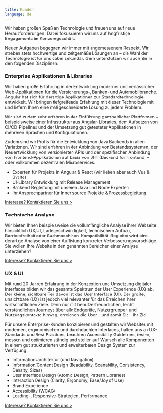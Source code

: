```yaml
---
title: Kunden
language: de
---
```


Wir haben großen Spaß an Technologie und freuen uns auf neue Herausforderungen. Dabei fokussieren wir uns auf
langfristige Engagements im Konzerngeschäft.

Neuen Aufgaben begegnen wir immer mit angemessenem Respekt. Wir streben stets hochwertige und zeitgemäße Lösungen an –
die Wahl der Technologie ist für uns dabei sekundär. Gern unterstützen wir auch Sie in den folgenden Disziplinen:

### Enterprise Applikationen & Libraries

Wir haben große Erfahrung in der Entwicklung moderner und verlässlicher Web-Applikationen für die Versicherungs-,
Banken- und Automobilbranche. Angular hat sich für derartige Applikationen zur Standardtechnologie entwickelt. Wir
bringen tiefgreifende Erfahrung mit dieser Technologie mit und liefern Ihnen eine maßgeschneiderte Lösung zu jedem
Problem.

Wir sind zudem sehr erfahren in der Einführung ganzheitlicher Plattformen – beispielsweise einer Infrastruktur aus
Angular-Libraries, dem Aufsetzen von CI/CD-Pipelines und der Umsetzung gut getesteter Applikationen in mehreren Sprachen
und Konfigurationen.

Zudem sind wir Profis für die Entwicklung von Java Backends in allen Variationen. Wir sind erfahren in der Anbindung von
Bestandssystemen, der Neuentwicklung von versionierten APIs und der spezifischen Anbindung von Frontend-Applikationen
auf Basis von BFF (Backend for Frontend) – oder vollkommen dezentralen Microservices.

+ Experten für Projekte in Angular & React (wir lieben aber auch Vue & Svelte)
+ UI-Library Entwicklung mit Release Management
+ Backend Begleitung mit unseren Java und Node-Experten
+ Ihr Ansprechpartner für Inner source Projekte & Prozessbegleitung

[Interesse? Kontaktieren Sie uns >](/contact)

### Technische Analyse

Wir bieten Ihnen beispielsweise die vollumfängliche Analyse ihrer Webseite: hinsichtlich UX/UI, Ladegeschwindigkeit,
technischem Aufbau, Barrierefreiheit oder Suchmaschinen-Kompatibilität. Begleitet wird eine derartige Analyse von einer
Auflistung konkreter Verbesserungsvorschläge. Sie wollen Ihre Website in den genannten Bereichen einer Analyse
unterziehen?

[Interesse? Kontaktieren Sie uns >](/contact)

### UX & UI

Mit rund 20 Jahren Erfahrung in der Konzeption und Umsetzung digitaler Interfaces bilden wir das gesamte Spektrum der
User Experience (UX) ab. Der kleine, sichtbare Teil davon ist das User Interface (UI). Der große, unsichtbare (UX) ist
jedoch viel relevanter für das Erreichen ihrer wirtschaftlichen Ziele. Denn nur mit benutzerfreundlichen, leicht
verständlichen Journeys über alle Endgeräte, Nutzergruppen und Nutzungskontexte hinweg, erreichen die User - und somit
Sie - ihr Ziel.

Für unsere Enterprise-Kunden konzipieren und gestalten wir Websites mit modernen, ergonomischen und durchdachten
Interfaces, halten uns an UX-Standards und Best Practices, beachten Accessibility Guidelines, testen, messen und
optimieren ständig und stellen auf Wunsch alle Komponenten in einem gut strukturierten und erweiterbaren Design System
zur Verfügung.

+ Informationsarchitektur (und Navigation)
+ Information/Content Design (Readability, Scanability, Consistency, Density, Sizes)
+ User Interface Design (Atomic Design, Pattern Libraries)
+ Interaction Design (Clarity, Ergonomy, Ease/Joy of Use)
+ Brand Experience
+ Accessibility (WCAG)
+ Loading-, Responsive-Strategien, Performance

[Interesse? Kontaktieren Sie uns >](/de/contact/)